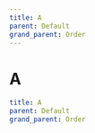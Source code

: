 ```yaml
---
title: A
parent: Default
grand_parent: Order
---
```


# A

```yaml
title: A
parent: Default
grand_parent: Order
```
